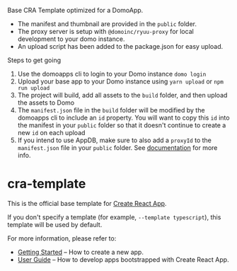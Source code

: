 Base CRA Template optimized for a DomoApp.
- The manifest and thumbnail are provided in the `public` folder.
- The proxy server is setup with `@domoinc/ryuu-proxy` for local development to your domo instance.
- An upload script has been added to the package.json for easy upload.

Steps to get going
1) Use the domoapps cli to login to your Domo instance `domo login`
2) Upload your base app to your Domo instance using `yarn upload` or `npm run upload`
3) The project will build, add all assets to the `build` folder, and then upload the assets to Domo
4) The `manifest.json` file in the `build` folder will be modified by the domoapps cli to include an `id` property. You will want to copy this `id` into the manifest in your `public` folder so that it doesn't continue to create a new `id` on each upload
5) If you intend to use AppDB, make sure to also add a `proxyId` to the `manifest.json` file in your `public` folder. See [documentation](https://developer.domo.com/docs/dev-studio/step4#Set%20Up%20Your%20Proxy) for more info.

# cra-template

This is the official base template for [Create React App](https://github.com/facebook/create-react-app).

If you don't specify a template (for example, `--template typescript`), this template will be used by default.

For more information, please refer to:

- [Getting Started](https://create-react-app.dev/docs/getting-started) – How to create a new app.
- [User Guide](https://create-react-app.dev) – How to develop apps bootstrapped with Create React App.
